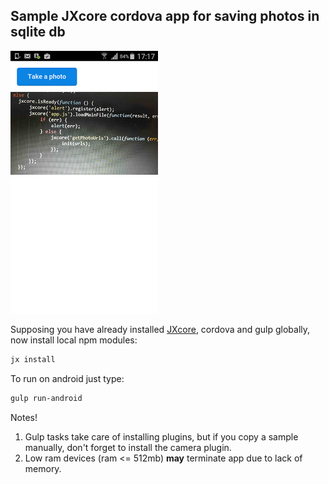 ## Sample JXcore cordova app for saving photos in sqlite db

![Android](./screens/android.png "Android")

Supposing you have already installed [JXcore](http://jxcore.com/downloads/), cordova and gulp globally, now install local npm modules:

```bash
jx install
```

To run on android just type:

```bash
gulp run-android
```

Notes!

1. Gulp tasks take care of installing plugins, but if you copy a sample manually, don't forget to install the camera plugin.
2. Low ram devices (ram <= 512mb) **may** terminate app due to lack of memory.
